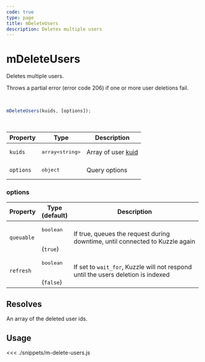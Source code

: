 ```yaml
---
code: true
type: page
title: mDeleteUsers
description: Deletes multiple users
---
```


# mDeleteUsers

Deletes multiple users.

Throws a partial error (error code 206) if one or more user deletions fail.

<br />

```js
mDeleteUsers(kuids, [options]);
```

<br />

| Property | Type | Description |
|--- |--- |--- |
| `kuids` | <pre>array&lt;string&gt;</pre> | Array of user [kuid](/core/1/guides/essentials/user-authentication/#kuzzle-user-identifier-kuid) |
| `options` | <pre>object</pre> | Query options |

### options

| Property | Type<br />(default) | Description |
| --- | --- | --- |
| `queuable` | <pre>boolean</pre><br />(`true`) | If true, queues the request during downtime, until connected to Kuzzle again |
| `refresh` | <pre>boolean</pre><br />(`false`) | If set to `wait_for`, Kuzzle will not respond until the users deletion is indexed |

## Resolves

An array of the deleted user ids.

## Usage

<<< ./snippets/m-delete-users.js

